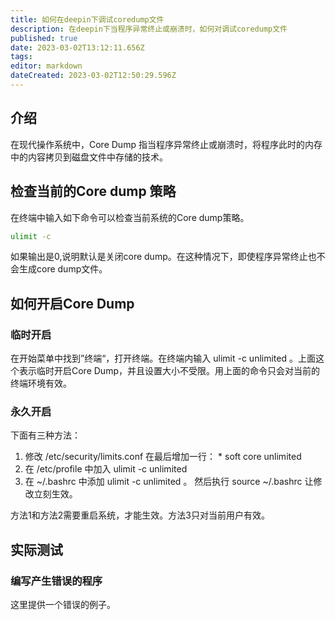 ```yaml
---
title: 如何在deepin下调试coredump文件
description: 在deepin下当程序异常终止或崩溃时，如何对调试coredump文件
published: true
date: 2023-03-02T13:12:11.656Z
tags: 
editor: markdown
dateCreated: 2023-03-02T12:50:29.596Z
---
```


## 介绍
在现代操作系统中，Core Dump 指当程序异常终止或崩溃时，将程序此时的内存中的内容拷贝到磁盘文件中存储的技术。

## 检查当前的Core dump 策略
在终端中输入如下命令可以检查当前系统的Core dump策略。
```bash
ulimit -c
```
如果输出是0,说明默认是关闭core dump。在这种情况下，即使程序异常终止也不会生成core dump文件。

## 如何开启Core Dump

### 临时开启
在开始菜单中找到”终端“，打开终端。在终端内输入 ulimit -c
unlimited 。上面这个表示临时开启Core Dump，并且设置大小不受限。用上面的命令只会对当前的终端环境有效。

### 永久开启
下面有三种方法：
1. 修改 /etc/security/limits.conf 
在最后增加一行： * soft core unlimited 
2. 在 /etc/profile 中加入 ulimit -c unlimited
3. 在 ~/.bashrc 中添加 ulimit -c unlimited 。
然后执行 source ~/.bashrc 让修改立刻生效。

方法1和方法2需要重启系统，才能生效。方法3只对当前用户有效。

## 实际测试

### 编写产生错误的程序
这里提供一个错误的例子。
 
